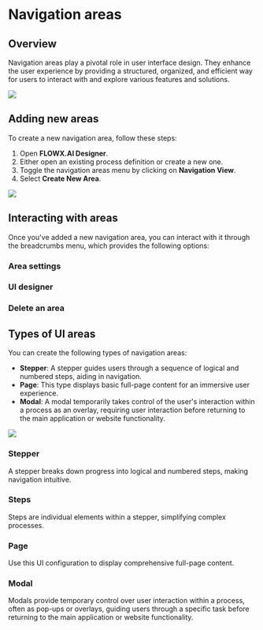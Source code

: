# Navigation areas

## Overview

Navigation areas play a pivotal role in user interface design. They enhance the user experience by providing a structured, organized, and efficient way for users to interact with and explore various features and solutions.

![](https://s3.eu-west-1.amazonaws.com/docx.flowx.ai/release34/navigation_areas.gif)

## Adding new areas

To create a new navigation area, follow these steps:

1. Open **FLOWX.AI Designer**.
2. Either open an existing process definition or create a new one.
3. Toggle the navigation areas menu by clicking on **Navigation View**.
4. Select **Create New Area**.

![](https://s3.eu-west-1.amazonaws.com/docx.flowx.ai/3.5/creating_new_area.gif)

## Interacting with areas

Once you've added a new navigation area, you can interact with it through the breadcrumbs menu, which provides the following options:

### Area settings

### UI designer

### Delete an area

## Types of UI areas

You can create the following types of navigation areas:

* **Stepper**: A stepper guides users through a sequence of logical and numbered steps, aiding in navigation.
* **Page**: This type displays basic full-page content for an immersive user experience.
* **Modal**: A modal temporarily takes control of the user's interaction within a process as an overlay, requiring user interaction before returning to the main application or website functionality.

![](https://s3.eu-west-1.amazonaws.com/docx.flowx.ai/3.5/navigation_types.gif)

### Stepper

A stepper breaks down progress into logical and numbered steps, making navigation intuitive.

### Steps

Steps are individual elements within a stepper, simplifying complex processes.

### Page

Use this UI configuration to display comprehensive full-page content.

### Modal

Modals provide temporary control over user interaction within a process, often as pop-ups or overlays, guiding users through a specific task before returning to the main application or website functionality.
